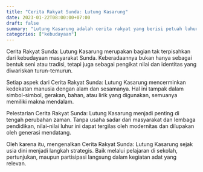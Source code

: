 ```yaml
---
title: "Cerita Rakyat Sunda: Lutung Kasarung"
date: 2023-01-22T08:00:00+07:00
draft: false
summary: "Lutung Kasarung adalah cerita rakyat yang berisi petuah luhur."
categories: ["kebudayaan"]
---
```


Cerita Rakyat Sunda: Lutung Kasarung merupakan bagian tak terpisahkan dari kebudayaan masyarakat Sunda. Keberadaannya bukan hanya sebagai bentuk seni atau tradisi, tetapi juga sebagai pengikat nilai dan identitas yang diwariskan turun-temurun.

Setiap aspek dari Cerita Rakyat Sunda: Lutung Kasarung mencerminkan kedekatan manusia dengan alam dan sesamanya. Hal ini tampak dalam simbol-simbol, gerakan, bahan, atau lirik yang digunakan, semuanya memiliki makna mendalam.

Pelestarian Cerita Rakyat Sunda: Lutung Kasarung menjadi penting di tengah perubahan zaman. Tanpa usaha sadar dari masyarakat dan lembaga pendidikan, nilai-nilai luhur ini dapat tergilas oleh modernitas dan dilupakan oleh generasi mendatang.

Oleh karena itu, mengenalkan Cerita Rakyat Sunda: Lutung Kasarung sejak usia dini menjadi langkah strategis. Baik melalui pelajaran di sekolah, pertunjukan, maupun partisipasi langsung dalam kegiatan adat yang relevan.
